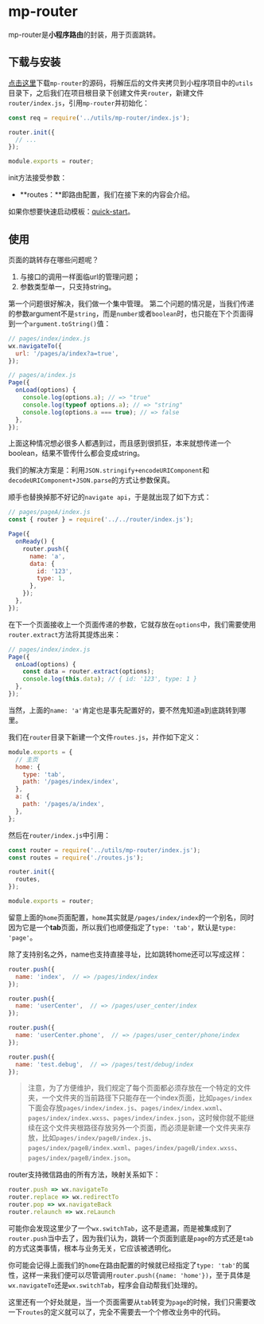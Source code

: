 # mp-router

mp-router是**小程序路由**的封装，用于页面跳转。

## 下载与安装

[点击这里](https://github.com/wxlite-plus/mp-router/releases)下载`mp-router`的源码，将解压后的文件夹拷贝到小程序项目中的`utils`目录下，之后我们在项目根目录下创建文件夹`router`，新建文件`router/index.js`，引用`mp-router`并初始化：

```javascript
const req = require('../utils/mp-router/index.js');

router.init({
  // ...
});

module.exports = router;
```

init方法接受参数：

* **routes：**即路由配置，我们在接下来的内容会介绍。

如果你想要快速启动模板：[quick-start](https://github.com/jack-Lo/mp-router-quick-start)。

## 使用

页面的跳转存在哪些问题呢？

1. 与接口的调用一样面临url的管理问题；
2. 参数类型单一，只支持string。

第一个问题很好解决，我们做一个集中管理。
第二个问题的情况是，当我们传递的参数argument不是`string`，而是`number`或者`boolean`时，也只能在下个页面得到一个`argument.toString()`值：

```javascript
// pages/index/index.js
wx.navigateTo({
  url: '/pages/a/index?a=true',
});

// pages/a/index.js
Page({
  onLoad(options) {
    console.log(options.a); // => "true"
    console.log(typeof options.a); // => "string"
    console.log(options.a === true); // => false
  },
});
```

上面这种情况想必很多人都遇到过，而且感到很抓狂，本来就想传递一个boolean，结果不管传什么都会变成string。

我们的解决方案是：利用`JSON.stringify+encodeURIComponent`和`decodeURIComponent+JSON.parse`的方式让参数保真。

顺手也替换掉那不好记的`navigate api`，于是就出现了如下方式：

```javascript
// pages/pageA/index.js
const { router } = require('../../router/index.js');

Page({
  onReady() {
    router.push({
      name: 'a',
      data: {
        id: '123',
        type: 1,
      },
    });
  },
});
```

在下一个页面接收上一个页面传递的参数，它就存放在`options`中，我们需要使用`router.extract`方法将其提炼出来：

```javascript
// pages/index/index.js
Page({
  onLoad(options) {
    const data = router.extract(options);
    console.log(this.data); // { id: '123', type: 1 }
  },
});
```

当然，上面的`name: 'a'`肯定也是事先配置好的，要不然鬼知道a到底跳转到哪里。

我们在`router`目录下新建一个文件`routes.js`，并作如下定义：

```javascript
module.exports = {
  // 主页
  home: {
    type: 'tab',
    path: '/pages/index/index',
  },
  a: {
    path: '/pages/a/index',
  },
};
```

然后在`router/index.js`中引用：

```javascript
const router = require('../utils/mp-router/index.js');
const routes = require('./routes.js');

router.init({
  routes,
});

module.exports = router;
```

留意上面的`home`页面配置，`home`其实就是`/pages/index/index`的一个别名，同时因为它是一个**tab**页面，所以我们也顺便指定了`type: 'tab'`，默认是`type: 'page'`。

除了支持别名之外，name也支持直接寻址，比如跳转home还可以写成这样：

```javascript
router.push({
  name: 'index',  // => /pages/index/index
});

router.push({
  name: 'userCenter',  // => /pages/user_center/index
});

router.push({
  name: 'userCenter.phone',  // => /pages/user_center/phone/index
});

router.push({
  name: 'test.debug',  // => /pages/test/debug/index
});
```

> 注意，为了方便维护，我们规定了每个页面都必须存放在一个特定的文件夹，一个文件夹的当前路径下只能存在一个index页面，比如`pages/index`下面会存放`pages/index/index.js`、`pages/index/index.wxml`、`pages/index/index.wxss`、`pages/index/index.json`，这时候你就不能继续在这个文件夹根路径存放另外一个页面，而必须是新建一个文件夹来存放，比如`pages/index/pageB/index.js`、`pages/index/pageB/index.wxml`、`pages/index/pageB/index.wxss`、`pages/index/pageB/index.json`。

router支持微信路由的所有方法，映射关系如下：

```javascript
router.push => wx.navigateTo
router.replace => wx.redirectTo
router.pop => wx.navigateBack
router.relaunch => wx.reLaunch
```

可能你会发现这里少了一个`wx.switchTab`，这不是遗漏，而是被集成到了`router.push`当中去了，因为我们认为，跳转一个页面到底是`page`的方式还是`tab`的方式这类事情，根本与业务无关，它应该被透明化。

你可能会记得上面我们的`home`在路由配置的时候就已经指定了`type: 'tab'`的属性，这样一来我们便可以尽管调用`router.push({name: 'home'})`，至于具体是`wx.navigateTo`还是`wx.switchTab`，程序会自动帮我们处理的。

这里还有一个好处就是，当一个页面需要从`tab`转变为`page`的时候，我们只需要改一下`routes`的定义就可以了，完全不需要去一个个修改业务中的代码。
